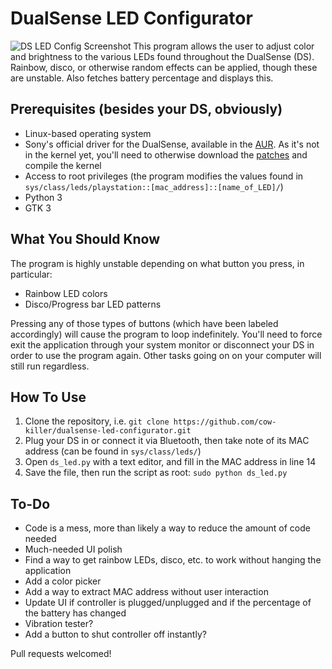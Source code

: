 # DualSense LED Configurator
![DS LED Config Screenshot](https://i.imgur.com/vdlSG89.png)
This program allows the user to adjust color and brightness to the various LEDs found throughout the DualSense (DS). Rainbow, disco, or otherwise random effects can be applied, though these are unstable. Also fetches battery percentage and displays this.

## Prerequisites (besides your DS, obviously)
* Linux-based operating system
* Sony's official driver for the DualSense, available in the [AUR](https://aur.archlinux.org/packages/hid-playstation-dkms). As it's not in the kernel yet, you'll need to otherwise download the [patches](https://patchwork.kernel.org/project/linux-input/list/?series=404369) and compile the kernel
* Access to root privileges (the program modifies the values found in `sys/class/leds/playstation::[mac_address]::[name_of_LED]/`)
* Python 3
* GTK 3

## What You Should Know
The program is highly unstable depending on what button you press, in particular:
* Rainbow LED colors
* Disco/Progress bar LED patterns

Pressing any of those types of buttons (which have been labeled accordingly) will cause the program to loop indefinitely. You'll need to force exit the application through your system monitor or disconnect your DS in order to use the program again. Other tasks going on on your computer will still run regardless.

## How To Use
1. Clone the repository, i.e. `git clone https://github.com/cow-killer/dualsense-led-configurator.git`
2. Plug your DS in or connect it via Bluetooth, then take note of its MAC address (can be found in `sys/class/leds/`)
3. Open `ds_led.py` with a text editor, and fill in the MAC address in line 14
4. Save the file, then run the script as root: `sudo python ds_led.py`

## To-Do
* Code is a mess, more than likely a way to reduce the amount of code needed
* Much-needed UI polish
* Find a way to get rainbow LEDs, disco, etc. to work without hanging the application
* Add a color picker
* Add a way to extract MAC address without user interaction
* Update UI if controller is plugged/unplugged and if the percentage of the battery has changed
* Vibration tester?
* Add a button to shut controller off instantly?

Pull requests welcomed!
